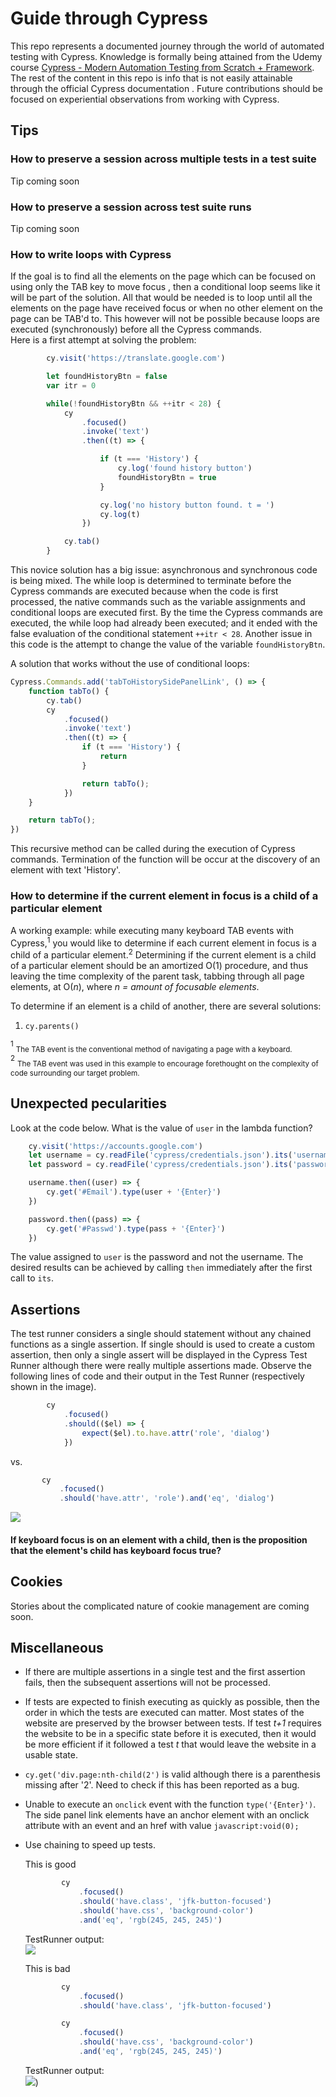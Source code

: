 # Guide through Cypress
This repo represents a documented journey through the world of automated testing with Cypress. Knowledge is formally
 being attained from the Udemy course 
 [Cypress - Modern Automation Testing from Scratch + Framework](https://www.udemy.com/course/cypress-tutorial/). 
The rest of the content in this repo is info that is not easily attainable through the official Cypress documentation
.  Future contributions should be focused on experiential observations from working with Cypress.

## Tips
### How to preserve a session across multiple tests in a test suite
Tip coming soon

### How to preserve a session across test suite runs
Tip coming soon

### How to write loops with Cypress
If the goal is to find all the elements on the page which can be focused on using only the TAB key to move focus
, then a conditional loop seems like it will be part of the solution.  All that would be needed is to loop until all
 the elements on the page have received focus or when no other element on the page can be TAB'd to.  This however
  will not be possible because loops are executed (synchronously) before all the Cypress commands.\
  Here is a first attempt at solving the problem:
```javascript
        cy.visit('https://translate.google.com')

        let foundHistoryBtn = false
        var itr = 0

        while(!foundHistoryBtn && ++itr < 28) {
            cy
                .focused()
                .invoke('text')
                .then((t) => {

                    if (t === 'History') {
                        cy.log('found history button')
                        foundHistoryBtn = true
                    }

                    cy.log('no history button found. t = ')
                    cy.log(t)
                })

            cy.tab()
        }
```
This novice solution has a big issue:
 asynchronous and synchronous code is being mixed. The while loop is determined to terminate before the Cypress
 commands are executed because when the code is first processed, the native commands such as the variable assignments
  and conditional loops are executed first. By the time the Cypress commands are executed, the while loop had already
   been executed; and it ended with the false evaluation of the conditional statement ```++itr < 28```.  Another
    issue in this code is the attempt to change the value of the variable ```foundHistoryBtn```.    
 
A solution that works without the use of conditional loops:
```javascript
Cypress.Commands.add('tabToHistorySidePanelLink', () => {
    function tabTo() {
        cy.tab()
        cy
            .focused()
            .invoke('text')
            .then((t) => {
                if (t === 'History') {
                    return
                }

                return tabTo();
            })
    }

    return tabTo();
})
```
This recursive method can be called during the execution of Cypress commands.  Termination of the function will be
 occur at the discovery of an element with text 'History'. 

### How to determine if the current element in focus is a child of a particular element
A working example: while executing many keyboard TAB events with Cypress,<sup>1</sup> you would like to determine if
 each current element in focus is a child of a particular element.<sup>2</sup> Determining if the current element is
  a child of a particular element should be an amortized O(1) procedure, and thus leaving the time complexity of the
   parent task, tabbing through all page elements, at O(*n*), where *n = amount of focusable elements*. 
   
To determine if an element is a child of another, there are several solutions:
1. ```cy.parents()```
 
 <sup>1</sup> <sub>The TAB event is the conventional method of navigating a page with a keyboard.</sub>\
 <sup>2</sup> <sub>The TAB event was used in this example to encourage forethought on the complexity of code surrounding
  our target problem.</sub>

## Unexpected pecularities 

Look at the code below. What is the value of ```user``` in the lambda function?
```javascript
    cy.visit('https://accounts.google.com')
    let username = cy.readFile('cypress/credentials.json').its('username')
    let password = cy.readFile('cypress/credentials.json').its('password')

    username.then((user) => {
        cy.get('#Email').type(user + '{Enter}')
    })

    password.then((pass) => {
        cy.get('#Passwd').type(pass + '{Enter}')
    })
```
The value assigned to ```user``` is the password and not the username.  The desired results can be achieved by
 calling ```then``` immediately after the first call to ```its```.

## Assertions
The test runner considers a single should statement without any chained functions as a single assertion. If single
 should is used to create a custom assertion, then only a single assert will be displayed in the Cypress Test Runner
  although there were really multiple assertions made. Observe the following lines of code and their output
   in the Test Runner (respectively shown in the image).
```javascript
        cy
            .focused()
            .should(($el) => {
                expect($el).to.have.attr('role', 'dialog')
            })
```
 vs.
 ```javascript
        cy
            .focused()
            .should('have.attr', 'role').and('eq', 'dialog')
```
![](cypressAssertionsShould1.png)


#### If keyboard focus is on an element with a child, then is the proposition that the element's child has keyboard focus true? 


## Cookies
Stories about the complicated nature of cookie management are coming soon.

## Miscellaneous
* If there are multiple assertions in a single test and the first assertion fails, then the subsequent assertions will
 not be processed. 

* If tests are expected to finish executing as quickly as possible, then the order in which the tests are executed can
 matter. Most states of the website are preserved by the browser between tests. If test *t+1* requires the website to be in a specific state before it is executed, then it would be more
  efficient if it followed a test *t* that would leave the website in a usable state.  

* ```cy.get('div.page:nth-child(2')``` is valid although there is a parenthesis missing after '2'. Need to check if
 this has been reported as a bug.
 
* Unable to execute an ```onclick``` event with the function ```type('{Enter}')```. The side panel link elements have
 an anchor element with an onclick attribute with an event and an href with value ```javascript:void(0);```

* Use chaining to speed up tests.
    
    This is good
    ```javascript
            cy
                .focused()
                .should('have.class', 'jfk-button-focused')
                .should('have.css', 'background-color')
                .and('eq', 'rgb(245, 245, 245)')
    ```
    TestRunner output:\
    ![](cypress_chainingEfficiencyTestRunner.png)
    
    This is bad
    ```javascript
            cy
                .focused()
                .should('have.class', 'jfk-button-focused')
    
            cy  
                .focused()
                .should('have.css', 'background-color')
                .and('eq', 'rgb(245, 245, 245)')
    ```
    TestRunner output:\
    ![](cypress_reducedChainingInefficiency.png))
